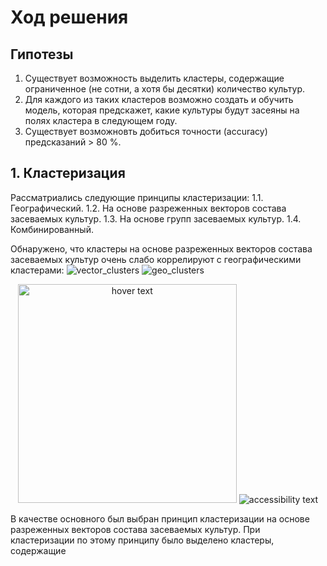 # Ход решения
## Гипотезы
1. Существует возможность выделить кластеры, содержащие ограниченное (не сотни, а хотя бы десятки) количество культур.
2. Для каждого из таких кластеров возможно создать и обучить модель, которая предскажет, какие культуры будут засеяны на полях кластера в следующем году.
3. Существует возможновть добиться точности (accuracy) предсказаний > 80 %.

## 1. Кластеризация
Рассматриались следующие принципы кластеризации:
1.1. Географический.
1.2. На основе разреженных векторов состава засеваемых культур.
1.3. На основе групп засеваемых культур.
1.4. Комбинированный.

Обнаружено, что кластеры на основе разреженных векторов состава засеваемых культур очень слабо коррелируют с географическими кластерами:
![vector_clusters](https://user-images.githubusercontent.com/11871192/111023406-f373c000-83e9-11eb-9f44-3fa3f1da8ef0.png)
![geo_clusters](https://user-images.githubusercontent.com/11871192/111023407-f4a4ed00-83e9-11eb-9dd2-ee4ce716ee7c.png)
<p align="center">
  <img src="https://user-images.githubusercontent.com/11871192/111023406-f373c000-83e9-11eb-9f44-3fa3f1da8ef0.png" width="350" title="hover text">
  <img src="https://user-images.githubusercontent.com/11871192/111023407-f4a4ed00-83e9-11eb-9dd2-ee4ce716ee7c.png" alt="accessibility text">
</p>

В качестве основного был выбран принцип кластеризации на основе разреженных векторов состава засеваемых культур. При кластеризации по этому принципу было выделено кластеры, содержащие 
